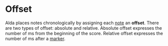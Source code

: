# OffsetAlda places notes chronologically by assigning each [note](notes.md) an**offset**. There are two types of offset: absolute and relative. Absoluteoffset expresses the number of ms from the beginning of the score. Relativeoffset expresses the number of ms after a [marker](markers.md).